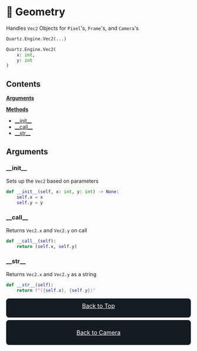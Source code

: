 # 📐 Geometry
Handles `Vec2` Objects for `Pixel`'s, `Frame`'s, and `Camera`'s
```py
Quartz.Engine.Vec2(...)
```
```py
Quartz.Engine.Vec2(
    x: int,
    y: int
)
```

## Contents
[**Arguments**](#arguments)

[**Methods**](#methods)
- [\_\_init\_\_](#\_\_init\_\_)
- [\_\_call\_\_](#\_\_call\_\_)
- [\_\_str\_\_](#\_\_str\_\_)

## Arguments

### \_\_init\_\_
Sets up the `Vec2` based on parameters
```py
def __init__(self, x: int, y: int) -> None:
    self.x = x
    self.y = y
```

### \_\_call\_\_
Returns `Vec2.x` and `Vec2.y` on call
```py
def __call__(self):
    return (self.x, self.y)
```

### \_\_str\_\_
Returns `Vec2.x` and `Vec2.y` as a string
```py
def __str__(self):
    return f"({self.x}, {self.y})"
```    

<div style="width: 100%; margin-bottom: 7.5px;display: flex; justify-content: space-between;">
    <a href="#📐-geometry" style="width: 100%; height: 2rem; background-color: #151B23; color: white; border-radius: 7.5px; padding: 10px; text-align: center; font-size: 16px; font-weight: 400;">Back to Top</a>
</div>
<div style="width: 100%; display: flex; justify-content: space-between;">
    <a href="CAMERA.md" style="display: flex; justify-content: center; align-items: center; width: 100%; height: 3rem; background-color: #151B23; color: white; border-radius: 7.5px; padding: 10px; text-align: center; font-size: 16px; font-weight: 400;">Back to Camera</a>
</div>